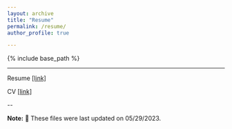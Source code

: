 ```yaml
---
layout: archive
title: "Resume"
permalink: /resume/
author_profile: true

---
```


{% include base_path %}

---

Resume [\[link\]]()

CV [\[link\]]()

--

**Note:** 🔨 These files were last updated on 05/29/2023.

